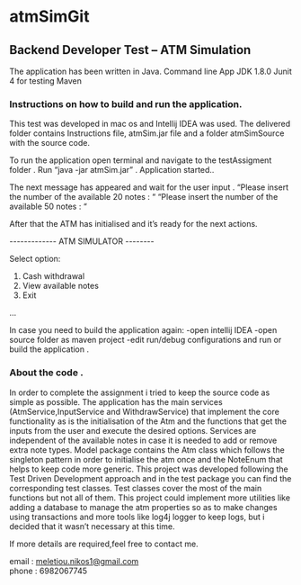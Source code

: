 # atmSimGit

## Backend Developer Test – ATM Simulation			

The application has been written in Java.
Command line App
JDK 1.8.0
Junit 4 for testing 
Maven

### Instructions on how to build and run the application.

This test was developed in mac os and Intellij IDEA was used.
The delivered folder contains Instructions file, atmSim.jar file and a folder atmSimSource with the source code.

To run the application open terminal and navigate to the testAssigment folder .
Run “java -jar atmSim.jar” .
Application started.. 

The next message has appeared and wait for the user input .
“Please insert the number of the available 20 notes : “ 
“Please insert the number of the available 50 notes : “

After that the ATM has initialised and it’s ready for the next actions.

-------------  ATM SIMULATOR -------- 

Select option:
 1. Cash withdrawal
 2. View available notes
 3. Exit

…

In case you need to build the application again:
-open intellij IDEA 
-open source folder as maven project
-edit run/debug configurations and run or build the application .

### About the code .
In order to complete the assignment i tried to keep the source code as simple as possible.
The application has the main services (AtmService,InputService and WithdrawService)
that implement the core functionality as is the initialisation of the Atm and the functions 
that get the inputs from the user and execute the desired options.
Services are independent of the available notes in case it is needed to add or remove extra note types.
Model package contains the Atm class which follows the singleton pattern in order
to initialise the atm once and the NoteEnum that helps to keep code more generic.
This project was developed following the Test Driven Development approach 
and in the test package you can find the corresponding test classes.
Test classes cover the most of the main functions but not all of them.
This project could implement more utilities like adding a database to manage 
the atm properties so as to make changes using transactions and more tools like 
log4j logger to keep logs, but i decided that it wasn’t necessary at this time.



If more details are required,feel free to contact me.

email : meletiou.nikos1@gmail.com	
phone : 6982067745  



